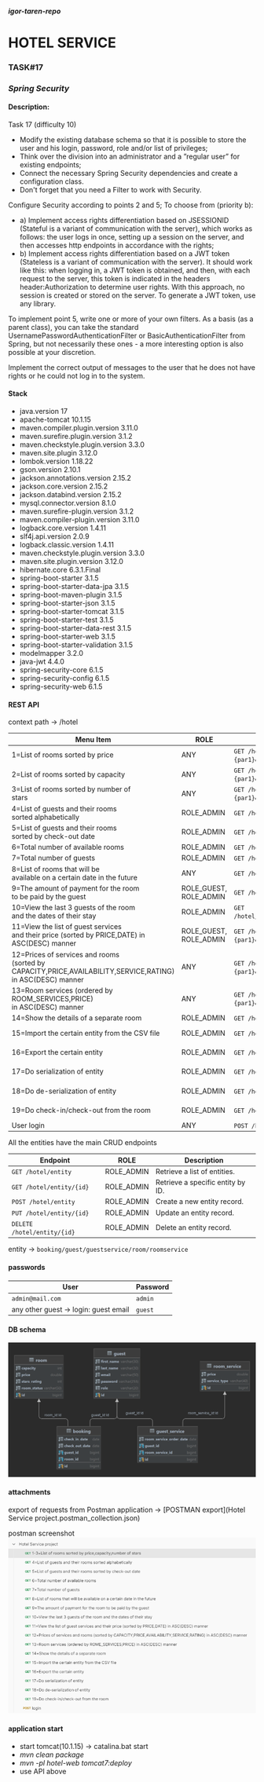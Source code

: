 #### _igor-taren-repo_

# HOTEL SERVICE

### TASK#17

### _Spring Security_

#### Description:

Task 17 (difficulty 10)

- Modify the existing database schema so that it is possible to store the user and his login, password, role and/or list
  of privileges;
- Think over the division into an administrator and a ”regular user” for existing endpoints;
- Connect the necessary Spring Security dependencies and create a configuration class.
- Don't forget that you need a Filter to work with Security.

Configure Security according to points 2 and 5;
To choose from (priority b):

- a) Implement access rights differentiation based on JSESSIONID (Stateful is a variant of communication with the
  server), which works as follows: the user logs in once, setting up a session on the server,
  and then accesses http endpoints in accordance with the rights;
- b) Implement access rights differentiation based on a JWT token (Stateless is a variant of communication with the
  server).
  It should work like this: when logging in, a JWT token is obtained, and then, with each request to the server,
  this token is indicated in the headers header:Authorization to determine user rights. With this approach,
  no session is created or stored on the server. To generate a JWT token, use any library.

To implement point 5, write one or more of your own filters. As a basis (as a parent class), you can take the standard
UsernamePasswordAuthenticationFilter or BasicAuthenticationFilter from Spring, but not necessarily these ones -
a more interesting option is also possible at your discretion.

Implement the correct output of messages to the user that he does not have rights or he could not log in to the system.

#### Stack

- java.version 17
- apache-tomcat 10.1.15
- maven.compiler.plugin.version 3.11.0
- maven.surefire.plugin.version 3.1.2
- maven.checkstyle.plugin.version 3.3.0
- maven.site.plugin 3.12.0
- lombok.version 1.18.22
- gson.version 2.10.1
- jackson.annotations.version 2.15.2
- jackson.core.version 2.15.2
- jackson.databind.version 2.15.2
- mysql.connector.version 8.1.0
- maven.surefire-plugin.version 3.1.2
- maven.compiler-plugin.version 3.11.0
- logback.core.version 1.4.11
- slf4j.api.version 2.0.9
- logback.classic.version 1.4.11
- maven.checkstyle.plugin.version 3.3.0
- maven.site.plugin.version 3.12.0
- hibernate.core 6.3.1.Final
- spring-boot-starter 3.1.5
- spring-boot-starter-data-jpa 3.1.5
- spring-boot-maven-plugin 3.1.5
- spring-boot-starter-json 3.1.5
- spring-boot-starter-tomcat 3.1.5
- spring-boot-starter-test 3.1.5
- spring-boot-starter-data-rest 3.1.5
- spring-boot-starter-web 3.1.5
- spring-boot-starter-validation 3.1.5
- modelmapper 3.2.0
- java-jwt 4.4.0
- spring-security-core 6.1.5
- spring-security-config 6.1.5
- spring-security-web 6.1.5

#### REST API

context path -> /hotel

| Menu Item                                                                                                            | ROLE                   | Endpoint                                                                                 | Description                                                                  |
|----------------------------------------------------------------------------------------------------------------------|------------------------|------------------------------------------------------------------------------------------|------------------------------------------------------------------------------|
| 1=List of rooms sorted by price                                                                                      | ANY                    | `GET /hotel/api/any/rooms/sort?getOnlyAvailable={par1}&sortBy=PRICE&sortOrder={par2}`    | {par1}: `true/false`<br/>{par2}: `ASC/DESC`                                  |
| 2=List of rooms sorted by capacity                                                                                   | ANY                    | `GET /hotel/api/any/rooms/sort?getOnlyAvailable={par1}&sortBy=CAPACITY&sortOrder={par2}` | {par1}: `true/false`<br/>{par2}: `ASC/DESC`                                  |
| 3=List of rooms sorted by number of <br/>stars                                                                       | ANY                    | `GET /hotel/api/any/rooms/sort?getOnlyAvailable={par1}&sortBy=RATING&sortOrder={par2}`   | {par1}: `true/false`<br/>{par2}: `ASC/DESC`                                  |
| 4=List of guests and their rooms <br/>sorted alphabetically                                                          | ROLE_ADMIN             | `GET /hotel/api/admin/guests/rooms/alphabet`                                             |                                                                              |
| 5=List of guests and their rooms <br/>sorted by check-out date                                                       | ROLE_ADMIN             | `GET /hotel/api/admin/guests/rooms/checkout`                                             |                                                                              |
| 6=Total number of available rooms                                                                                    | ROLE_ADMIN             | `GET /hotel/api/admin/rooms/available`                                                   |                                                                              |
| 7=Total number of guests                                                                                             | ROLE_ADMIN             | `GET /hotel/api/admin/guests/total`                                                      |                                                                              |
| 8=List of rooms that will be <br/>available on a certain date in the future                                          | ANY                    | `GET /hotel/api/any/rooms/{par1}`                                                        | {par1}: date format `dd-MM-yyy`                                              |
| 9=The amount of payment for the room <br/>to be paid by the guest                                                    | ROLE_GUEST, ROLE_ADMIN | `GET /hotel/api/guest/room/payment/byGuestId/{par1}`                                     | {par1}: number `long` format                                                 |
| 10=View the last 3 guests of the room <br/>and the dates of their stay                                               | ROLE_ADMIN             | `GET /hotel/api/admin/last/guestAmount/{par1}/room/{par2}`                               | {par1}: number `long` format <br/>{par2}: number `long` format               |
| 11=View the list of guest services <br/>and their price (sorted by PRICE,DATE) in ASC(DESC) manner                   | ROLE_GUEST, ROLE_ADMIN | `GET /hotel/api/guest/guests/services?guestId={par1}&sortBy={par2}&sortOrder={par3}`     | {par1}: number `long` format<br/>{par1}: `PRICE/DATE`<br/>{par3}: `ASC/DESC` |
| 12=Prices of services and rooms <br/>(sorted by CAPACITY,PRICE,AVAILABILITY,SERVICE,RATING) <br/>in ASC(DESC) manner | ANY                    | `GET /hotel/api/any/rooms/prices?sortBy={par1}&sortOrder={par2}`                         | {par1}: `CAPACITY/PRICE/AVAILABILITY/SERVICE/RATING`<br/>{par2}: `ASC/DESC`  |
| 13=Room services (ordered by ROOM_SERVICES,PRICE) <br/>in ASC(DESC) manner                                           | ANY                    | `GET /hotel/api/any/rooms/services?sortBy={par1}&sortOrder={par2}`                       | {par1}: `ROOM_SERVICES/PRICE`<br/>{par2}: `ASC/DESC`                         |
| 14=Show the details of a separate room                                                                               | ROLE_ADMIN             | `GET /hotel/rooms/{par1}`                                                                | {par1}: number `long` format                                                 |
| 15=Import the certain entity from the CSV file                                                                       | ROLE_ADMIN             | `GET /hotel/api/admin/csv/importing/{par1}`                                              | {par1}: `BOOKING/GUEST/GUESTSERVICE/ROOM/ROOMSERVICE`                        |
| 16=Export the certain entity                                                                                         | ROLE_ADMIN             | `GET /hotel/api/admin/csv/exporting/{par1}`                                              | {par1}: `BOOKING/GUEST/GUESTSERVICE/ROOM/ROOMSERVICE`                        |
| 17=Do serialization of entity                                                                                        | ROLE_ADMIN             | `GET /hotel/api/admin/serialization/{par1}`                                              | {par1}: `BOOKING/GUEST/GUESTSERVICE/ROOM/ROOMSERVICE`                        |
| 18=Do de-serialization of entity                                                                                     | ROLE_ADMIN             | `GET /hotel/api/admin/deserialization/{par1}`                                            | {par1}: `BOOKING/GUEST/GUESTSERVICE/ROOM/ROOMSERVICE`                        |
| 19=Do check-in/check-out from the room                                                                               | ROLE_ADMIN             | `GET /hotel/api/admin/rooms/operation/{par1}/{par2}`                                     | {par1}: `checkin/checkout`<br/>{par2}: number `long` format                  |
| User login                                                                                                           | ANY                    | `POST /hotel/api/any/login`                                                              |                                                                              |

All the entities have the main CRUD endpoints

| Endpoint                    | ROLE        | Description                       |
|-----------------------------|-------------|-----------------------------------|
| `GET /hotel/entity`         | ROLE_ADMIN  | Retrieve a list of entities.      |
| `GET /hotel/entity/{id}`    | ROLE_ADMIN  | Retrieve a specific entity by ID. |
| `POST /hotel/entity`        | ROLE_ADMIN  | Create a new entity record.       |
| `PUT /hotel/entity/{id}`    | ROLE_ADMIN  | Update an entity record.          |
| `DELETE /hotel/entity/{id}` | ROLE_ADMIN  | Delete an entity record.          |

entity -> `booking/guest/guestservice/room/roomservice`

#### passwords

| User                                  | Password   |
|---------------------------------------|------------|
| `admin@mail.com`                      | `admin`    | 
| any other guest -> login: guest email | `guest`    | 

#### DB schema

![](HOTEL_DB.png)

#### attachments

export of requests from Postman application -> [POSTMAN export](Hotel Service project.postman_collection.json)

postman screenshot
![](postman.png)

#### application start

- start tomcat(10.1.15) -> catalina.bat start
- _mvn clean package_
- _mvn -pl hotel-web tomcat7:deploy_
- use API above 